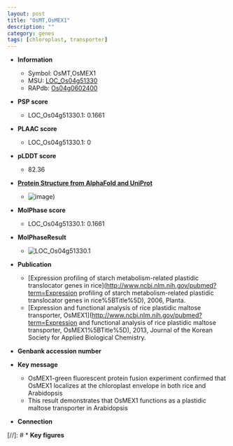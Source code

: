 ```yaml
---
layout: post
title: "OsMT,OsMEX1"
description: ""
category: genes
tags: [chloroplast, transporter]
---
```


* **Information**  
    + Symbol: OsMT,OsMEX1  
    + MSU: [LOC_Os04g51330](http://rice.plantbiology.msu.edu/cgi-bin/ORF_infopage.cgi?orf=LOC_Os04g51330)  
    + RAPdb: [Os04g0602400](http://rapdb.dna.affrc.go.jp/viewer/gbrowse_details/irgsp1?name=Os04g0602400)  

* **PSP score**  
    + LOC_Os04g51330.1: 0.1661 

* **PLAAC score**  
    + LOC_Os04g51330.1: 0 

* **pLDDT score**
    + 82.36

* **[Protein Structure from AlphaFold and UniProt](https://www.uniprot.org/uniprotkb/Q7XTQ5/entry#structure)**
    + ![image](https://ricepsp.github.io/images/Q7/AF-Q7XTQ5-F1.png))

* **MolPhase score**
    + LOC_Os04g51330.1: 0.1661

* **MolPhaseResult**
    + ![LOC_Os04g51330.1](https://ricepsp.github.io/pictures/LOC_Os04g/LOC_Os04g51330.1.png)

* **Publication**  
    + [Expression profiling of starch metabolism-related plastidic translocator genes in rice](http://www.ncbi.nlm.nih.gov/pubmed?term=Expression profiling of starch metabolism-related plastidic translocator genes in rice%5BTitle%5D), 2006, Planta.
    + [Expression and functional analysis of rice plastidic maltose transporter, OsMEX1](http://www.ncbi.nlm.nih.gov/pubmed?term=Expression and functional analysis of rice plastidic maltose transporter, OsMEX1%5BTitle%5D), 2013, Journal of the Korean Society for Applied Biological Chemistry.

* **Genbank accession number**  

* **Key message**  
    + OsMEX1-green fluorescent protein fusion experiment confirmed that OsMEX1 localizes at the chloroplast envelope in both rice and Arabidopsis
    + This result demonstrates that OsMEX1 functions as a plastidic maltose transporter in Arabidopsis

* **Connection**  

[//]: # * **Key figures**  


